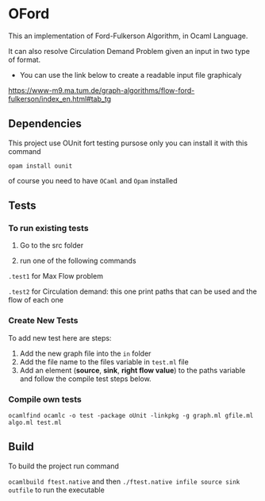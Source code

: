 # OFord

This an implementation of Ford-Fulkerson Algorithm, in Ocaml Language.

It can also resolve Circulation Demand Problem given an input in two type of format.

- You can use the link below to create a readable input file graphicaly

 https://www-m9.ma.tum.de/graph-algorithms/flow-ford-fulkerson/index_en.html#tab_tg

## Dependencies

This project use OUnit fort testing pursose only you can install it with this command

`opam install ounit`

of course you need to have `OCaml` and `Opam` installed

## Tests

### To run existing tests
1. Go to the src folder

2. run one of the following commands

`.test1`  for Max Flow problem

`.test2` for Circulation demand: this one print paths that can be used and the flow of each one

### Create New Tests

To add new test here are steps:

1. Add the new graph file into the `in` folder
2. Add the file name to the files variable in `test.ml` file
3. Add an element (**source**, **sink**, **right flow value**) to the paths variable and follow the compile test steps below.

### Compile own tests

`ocamlfind ocamlc -o test -package oUnit -linkpkg -g graph.ml gfile.ml algo.ml test.ml`

## Build

To build the project run command

`ocamlbuild ftest.native`  and then `./ftest.native infile source sink outfile` to run the executable


